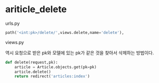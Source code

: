 # ariticle_delete

urls.py

```py
path('<int:pk>/delete/',views.delete,name='delete'),
```



views.py

역시 요청으로 받은 pk와 모델에 있는 pk가 같은 것을 찾아서 삭제하는 방법이다.

```py
def delete(request,pk):  
    article = Article.objects.get(pk=pk)
    article.delete()
    return redirect('articles:index')
```

